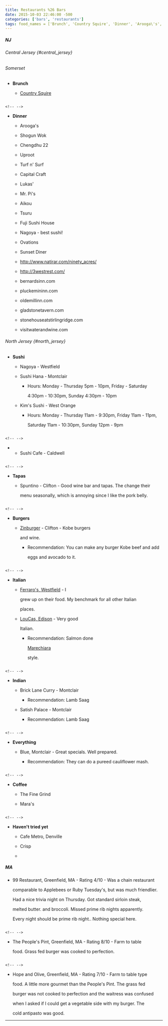 ```yaml
---
title: Restaurants %26 Bars
date: 2015-10-03 22:46:00 -500
categories: ['bars', 'restaurants']
tags: food_names = ['Brunch', 'Country Squire', 'Dinner', 'Arooga\'s', 'Shogun Wok', 'Chengdhu 22', 'Uproot', 'Turf n\' Surf', 'Capital Craft', 'Lukas\'', 'Mr. Pi\'s', 'Aikou', 'Tsuru', 'Fuji Sushi House', 'Nagoya - best sushi!', 'Ovations', 'Sunset Diner', 'http://www.natirar.com/ninety_acres/', 'http://3westrest.com/', 'bernardsinn.com', 'pluckemininn.com', 'oldemillinn.com', 'gladstonetavern.com', 'stonehouseatstirlingridge.com', 'visitwaterandwine.com', 'Sushi', 'Nagoya - Westfield', 'Sushi Hana - Montclair', 'Kim’s Sushi - West Orange', 'Sushi Cafe - Caldwell', 'Tapas', 'Spuntino - Clifton - Good wine bar and tapas. The change their menu seasonally, which is annoying since I like the pork belly.', 'Burgers', 'Zinburger - Clifton - Kobe burgers
---
```


##### NJ

###### Central Jersey {#central_jersey}

###### Somerset

-   **Brunch**
    -   [Country Squire](http://countrysquirerestaurantnj.com)

```{=html}
<!-- -->
```
-   **Dinner**
    -   Arooga\'s
    -   Shogun Wok
    -   Chengdhu 22
    -   Uproot
    -   Turf n\' Surf
    -   Capital Craft
    -   Lukas\'
    -   Mr. Pi\'s
    -   Aikou
    -   Tsuru
    -   Fuji Sushi House
    -   Nagoya - best sushi!
    -   Ovations
    -   Sunset Diner
    -   <http://www.natirar.com/ninety_acres/>
    -   <http://3westrest.com/>
    -   bernardsinn.com
    -   pluckemininn.com
    -   oldemillinn.com
    -   gladstonetavern.com
    -   stonehouseatstirlingridge.com
    -   visitwaterandwine.com

###### North Jersey {#north_jersey}

-   **Sushi**
    -   Nagoya - Westfield
    -   Sushi Hana - Montclair
        -   Hours: Monday - Thursday 5pm - 10pm, Friday - Saturday
            4:30pm - 10:30pm, Sunday 4:30pm - 10pm
    -   Kim's Sushi - West Orange
        -   Hours: Monday - Thursday 11am - 9:30pm, Friday 11am - 11pm,
            Saturday 11am - 10:30pm, Sunday 12pm - 9pm

```{=html}
<!-- -->
```
-   -   Sushi Cafe - Caldwell

```{=html}
<!-- -->
```
-   **Tapas**
    -   Spuntino - Clifton - Good wine bar and tapas. The change their
        menu seasonally, which is annoying since I like the pork belly.

```{=html}
<!-- -->
```
-   **Burgers**
    -   [Zinburger](http://zinburgereast.com/) - Clifton - Kobe burgers
        and wine.
        -   Recommendation: You can make any burger Kobe beef and add
            eggs and avocado to it.

```{=html}
<!-- -->
```
-   **Italian**
    -   [Ferraro\'s, Westfield](http://www.ferrarosrestaurant.com/) - I
        grew up on their food. My benchmark for all other Italian
        places.
    -   [LouCas, Edison](http://www.loucasrestaurant.com/) - Very good
        Italian.
        -   Recommendation: Salmon done
            [Marechiara](http://www.ehow.com/info_12335904_marechiara-sauce.html)
            style.

```{=html}
<!-- -->
```
-   **Indian**
    -   Brick Lane Curry - Montclair
        -   Recommendation: Lamb Saag
    -   Satish Palace - Montclair
        -   Recommendation: Lamb Saag

```{=html}
<!-- -->
```
-   **Everything**
    -   Blue, Montclair - Great specials. Well prepared.
        -   Recommendation: They can do a pureed cauliflower mash.

```{=html}
<!-- -->
```
-   **Coffee**
    -   The Fine Grind
    -   Mara\'s

```{=html}
<!-- -->
```
-   **Haven\'t tried yet**
    -   Cafe Metro, Denville
    -   Crisp
    -   

##### MA

-   99 Restaurant, Greenfield, MA - Rating 4/10 - Was a chain restaurant
    comparable to Applebees or Ruby Tuesday\'s, but was much friendlier.
    Had a nice trivia night on Thursday. Got standard sirloin steak,
    melted butter. and broccoli. Missed prime rib nights apparently.
    Every night should be prime rib night.. Nothing special here.

```{=html}
<!-- -->
```
-   The People\'s Pint, Greenfield, MA - Rating 8/10 - Farm to table
    food. Grass fed burger was cooked to perfection.

```{=html}
<!-- -->
```
-   Hope and Olive, Greenfield, MA - Rating 7/10 - Farm to table type
    food. A little more gourmet than the People\'s Pint. The grass fed
    burger was not cooked to perfection and the waitress was confused
    when I asked if I could get a vegetable side with my burger. The
    cold antipasto was good.

------------------------------------------------------------------------
